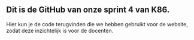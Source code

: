## Dit is de GitHub van onze sprint 4 van K86.

Hier kun je de code terugvinden die we hebben gebruikt voor de website, zodat deze inzichtelijk is voor de docenten.
